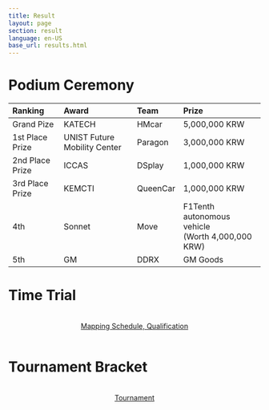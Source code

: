 ```yaml
---
title: Result
layout: page
section: result
language: en-US
base_url: results.html
---
```

# Podium Ceremony


| Ranking | Award | Team | Prize |
|:---|:---|:---|:---|
| Grand Pize | KATECH | HMcar | 5,000,000 KRW |
| 1st Place Prize | UNIST Future Mobility Center | Paragon | 3,000,000 KRW |
| 2nd Place Prize | ICCAS | DSplay | 1,000,000 KRW |
| 3rd Place Prize | KEMCTI | QueenCar | 1,000,000 KRW |
| 4th | Sonnet | Move | F1Tenth autonomous vehicle <br>(Worth 4,000,000 KRW) |
| 5th | GM | DDRX | GM Goods |

# Time Trial

<br>

<!-- <img src="../images/result_tt.png"  style="width: 80%" alt="Time Trial" /> -->
<center class="actions">
	<a href="https://docs.google.com/spreadsheets/d/1eQpSkZx9a3RhTlKw-gK5Nj0ywJBRo5ARTXl-dxON8jY/edit?usp=sharing" class="button">Mapping Schedule, Qualification</a>
</center>

<br>

# Tournament Bracket

<br>

<!-- <img src="../images/result_bracket.png"  style="width: 80%" alt="Tournament Bracket" /> -->
<center class="actions">
	<a href="https://challonge.com/ko/odah4c7x" class="button">Tournament</a>
</center>

<br>

<!-- # Head to Head

<br>
<center>
<!-- <img src="../images/result_hth.png"  alt="Head to Head" /> -->
<!-- To Be Determined.
</center>
<br> --> 
